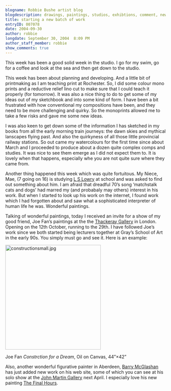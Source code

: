 ```yaml
---
blogname: Robbie Bushe artist blog
blogdescription: drawings, paintings, studios, exhibtions, comment, news as they happen to Robbie Bushe
title: starting a new batch of work
entryID: 007078
date: 2004-09-30
author: robbie
longdate: September 30, 2004  8:09 PM
author_staff_member: robbie
show_comments: true
---
```


<p>This week has been a good solid week in the studio. I go for my swim, go for a coffee and look at the sea and then get down to the studio.</p>

<p>This week has been about planning and developing. And a little bit of printmaking as I am teaching print at Rochester. So, I did some colour mono prints and a reductive relief lino cut to make sure that I could teach it properly (for tomorrow). It was also a nice thing to do to get some of my ideas out of my sketchbook and into some kind of form. I have been a bit frustrated with how conventional my compositions have been, and they need to be more challenging and quirky. So the monoprints allowed me to take a few risks and gave me some new ideas.</p>

<p>I was also keen to get down some of the information I has sketched in my books from all the early morning train journeys: the dawn skies and mythical lanscapes flying past. And also the quirkyness of all those little provincial railway stations. So out came my watercolours for the first time since about March and I proceeded to produce about a dozen quite complex comps and studies. It was nice to see them emerge as I did not expect them to. It is lovely when that happens, especially whe you are not quite sure where they came from.</p>

<p>Another thing happened this week which was quite fortuitous. My Niece, Mae, (7 going on 16) is studying <a href="http://www.btinternet.com/~kevplees/">L S Lowry</a> at school and was asked to find out something about him. I am afraid that dreadful 70&#8217;s song &#8216;matchstalk cats and dogs&#8217; had marred my (and probabaly may others) interest in his work. But when I started to look up his work on the internet, I found work which I had forgotten about and saw what a sophisticated interpreter of human life he was. Wonderful paintings.</p>

<p>Talking of wonderful paintings, today I received an invite for a show of my good friend, Joe Fan&#8217;s paintings at the the <a href="http://www.thackeraygallery.com/">Thackeray Gallery</a> in London. Opening on the 12th October, running to the 29th. I have followed Joe&#8217;s work since we both started being lecturers together at Gray&#8217;s School of Art in the early 90s. You simply must go and see it. Here is an example:</p>

<p><img alt="constructionsmall.jpg" src="http://mtengine.pumpernickle.net/mt_pages/robbiebushe/i/constructionsmall.jpg" width="300" height="328" /></p>

<p>Joe Fan <em>Constrction for a Dream</em>, Oil on Canvas, 44&#8221;&#215;42&#8221;</p>

<p>Also, another wonderful figurative painter in Aberdeen, <a href="http://www.barrymcglashan.co.uk/">Barry McGlashan</a> has just added new work on his web site, some of which you can see at his solo  show at the <a href="http://www.jmlondon.com/">John Martin Gallery</a> next April. I especially love his new painting <a href="http://www.btinternet.com/~j.g.scott/barry/images/paint/New/TheFinalHoursii.jpg" title="ii">The Final Hours</a>.</p>

